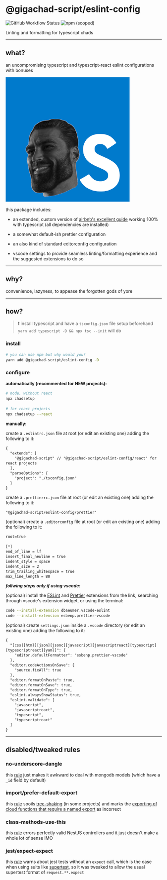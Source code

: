 # @gigachad-script/eslint-config

![GitHub Workflow Status](https://img.shields.io/github/workflow/status/gigachad-script/eslint-config/publish) ![npm (scoped)](https://img.shields.io/npm/v/@gigachad-script/eslint-config)

Linting and formatting for typescript chads

---

## what?

an uncompromising typescript and typescript-react eslint configurations with bonuses

![chadscript](chadscript.png)

this package includes:

* an extended, custom version of [airbnb's excellent guide](https://github.com/airbnb/javascript) working 100% with typescript (all dependencies are installed)

* a somewhat default-ish prettier configuration

* an also kind of standard editorconfig configuration

* vscode settings to provide seamless linting/formatting experience and the suggested extensions to do so

---

## why?

convenience, lazyness, to appease the forgotten gods of yore

---

## how?

> **❗️** install typescript and have a `tsconfig.json` file setup beforehand
`yarn add typescript -D && npx tsc --init` will do

### install

```bash
# you can use npm but why would you?
yarn add @gigachad-script/eslint-config -D
```

### configure

**automatically (recommented for NEW projects):**

```bash
# node, without react
npx chadsetup

# for react projects
npx chadsetup --react
```

**manually:**

create a `.eslintrc.json` file at root (or edit an existing one) adding the following to it:

```json5 {.line-numbers}
{
  "extends": [
    "@gigachad-script" // "@gigachad-script/eslint-config/react" for react projects
  ],
  "parseOptions": {
    "project": "./tsconfig.json"
  }
}
```

create a `.prettierrc.json` file at root (or edit an existing one) adding the following to it:

```json5 {.line-numbers}
"@gigachad-script/eslint-config/prettier"
```

(optional) create a `.editorconfig` file at root (or edit an existing one) adding the following to it:

```editorconfig
root=true

[*]
end_of_line = lf
insert_final_newline = true
indent_style = space
indent_size = 2
trim_trailing_whitespace = true
max_line_length = 80
```

***follwing steps only if using vscode:***

(optional) install the [ESLint](https://marketplace.visualstudio.com/items?itemName=dbaeumer.vscode-eslint) and [Prettier](https://marketplace.visualstudio.com/items?itemName=esbenp.prettier-vscode) extensions from the link, searching through vscode's extension widget, or using the terminal:

```bash
code --install-extension dbaeumer.vscode-eslint
code --install-extension esbenp.prettier-vscode
```

(optional) create `settings.json` inside a `.vscode` directory (or edit an existing one) adding the following to it:

```json5 {.line-numbers}
{
  "[css][html][json][jsonc][javascript][javascriptreact][typescript][typescriptreact][yaml]": {
    "editor.defaultFormatter": "esbenp.prettier-vscode"
  },
  "editor.codeActionsOnSave": {
    "source.fixAll": true
  },
  "editor.formatOnPaste": true,
  "editor.formatOnSave": true,
  "editor.formatOnType": true,
  "eslint.alwaysShowStatus": true,
  "eslint.validate": [
    "javascript",
    "javascriptreact",
    "typescript",
    "typescriptreact"
  ]
}
```

---

## disabled/tweaked rules

### no-underscore-dangle

this [rule](https://eslint.org/docs/rules/no-underscore-dangle) just makes it awkward to deal with mongodb models (which have a `_id` field by default)

### import/prefer-default-export

this [rule](https://github.com/benmosher/eslint-plugin-import/blob/master/docs/rules/prefer-default-export.md) spoils [tree-shaking](https://webpack.js.org/guides/tree-shaking/) (in some projects) and marks the [exporting of cloud functions that require a named export](https://docs.aws.amazon.com/lambda/latest/dg/nodejs-handler.html) as incorrect

### class-methods-use-this

this [rule](https://eslint.org/docs/rules/class-methods-use-this) errors perfectly valid NestJS controllers and it just doesn't make a whole lot of sense IMO

### jest/expect-expect

this [rule](https://github.com/jest-community/eslint-plugin-jest/blob/main/docs/rules/expect-expect.md) warns about jest tests without an `expect` call, which is the case when using suits like [supertest](https://www.npmjs.com/package/supertest), so it was tweaked to allow the usual supertest format of `request.**.expect`
